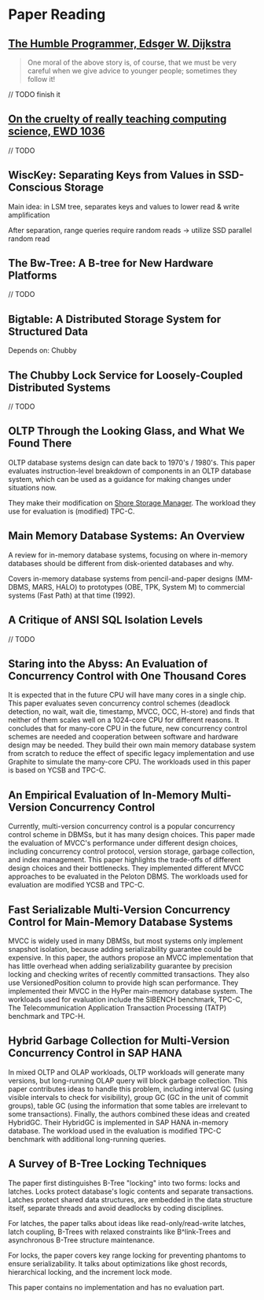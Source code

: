 # Paper Reading

## [The Humble Programmer, Edsger W. Dijkstra](https://www.cs.utexas.edu/~EWD/transcriptions/EWD03xx/EWD340.html)

> One moral of the above story is, of course, that we must be very careful when we give advice to younger people; sometimes they follow it!

// TODO finish it

## [On the cruelty of really teaching computing science, EWD 1036](https://www.cs.utexas.edu/~EWD/ewd10xx/EWD1036.PDF)

// TODO

## WiscKey: Separating Keys from Values in SSD-Conscious Storage

Main idea: in LSM tree, separates keys and values to lower read & write
amplification

After separation, range queries require random reads -> utilize SSD parallel
random read

## The Bw-Tree: A B-tree for New Hardware Platforms

// TODO

## Bigtable: A Distributed Storage System for Structured Data

Depends on: Chubby


## The Chubby Lock Service for Loosely-Coupled Distributed Systems

// TODO

## OLTP Through the Looking Glass, and What We Found There

OLTP database systems design can date back to 1970's / 1980's.
This paper evaluates instruction-level breakdown of components in an OLTP database system,
which can be used as a guidance for making changes under situations now.

They make their modification on [Shore Storage Manager](http://www.cs.wisc.edu/shore/).
The workload they use for evaluation is (modified) TPC-C.

## Main Memory Database Systems: An Overview

A review for in-memory database systems, focusing on where in-memory databases should be different from
disk-oriented databases and why.

Covers in-memory database systems from pencil-and-paper designs (MM-DBMS, MARS, HALO) to
prototypes (OBE, TPK, System M) to commercial systems (Fast Path) at that time (1992).

## A Critique of ANSI SQL Isolation Levels

// TODO

## Staring into the Abyss: An Evaluation of Concurrency Control with One Thousand Cores

It is expected that in the future CPU will have many cores in a single chip.
This paper evaluates seven concurrency control schemes (deadlock detection, no wait,
wait die, timestamp, MVCC, OCC, H-store) and finds that neither of them scales well
on a 1024-core CPU for different reasons. It concludes that for many-core CPU in the
future, new concurrency control schemes
are needed and cooperation between software and hardware design may be needed.
They build their own main memory database system from scratch to reduce
the effect of specific legacy implementation and use Graphite to simulate
the many-core CPU.
The workloads used in this paper is based on YCSB and TPC-C.

## An Empirical Evaluation of In-Memory Multi-Version Concurrency Control

Currently, multi-version concurrency control is a popular concurrency control scheme in DBMSs,
but it has many design choices. This paper made the evaluation of MVCC's performance under
different design choices, including concurrency control protocol, version storage,
garbage collection, and index management. This paper highlights the trade-offs of
different design choices and their bottlenecks.
They implemented different MVCC approaches to be evaluated in the Peloton DBMS.
The workloads used for evaluation are modified YCSB and TPC-C.

## Fast Serializable Multi-Version Concurrency Control for Main-Memory Database Systems

MVCC is widely used in many DBMSs, but most systems only implement snapshot isolation, because
adding serializability guarantee could be expensive. In this paper, the authors propose an MVCC
implementation that has little overhead when adding serializability guarantee by precision
locking and checking writes of recently committed transactions. They also use VersionedPosition
column to provide high scan performance.
They implemented their MVCC in the HyPer main-memory database system.
The workloads used for evaluation include the SIBENCH benchmark, TPC-C,
The Telecommunication Application Transaction Processing (TATP) benchmark and TPC-H.

## Hybrid Garbage Collection for Multi-Version Concurrency Control in SAP HANA

In mixed OLTP and OLAP workloads, OLTP workloads will generate many versions, but long-running
OLAP query will block garbage collection. This paper contributes ideas to handle this problem,
including interval GC (using visible intervals to check for visibility), group GC (GC in the
unit of commit groups), table GC (using the information that some tables are irrelevant to
some transactions). Finally, the authors combined these ideas and created HybridGC.
Their HybridGC is implemented in SAP HANA in-memory database.
The workload used in the evaluation is modified TPC-C benchmark with additional
long-running queries.

##  A Survey of B-Tree Locking Techniques

The paper first distinguishes B-Tree "locking" into two forms: locks and latches.
Locks protect database's logic contents and separate transactions.
Latches protect shared data structures, are embedded in the data structure itself,
separate threads and avoid deadlocks by coding disciplines.

For latches, the paper talks about ideas like read-only/read-write latches,
latch coupling, B-Trees with relaxed constraints like B^link-Trees and
asynchronous B-Tree structure maintenance.

For locks, the paper covers key range locking for preventing phantoms to
ensure serializability. It talks about optimizations like ghost records,
hierarchical locking, and the increment lock mode.

This paper contains no implementation and has no evaluation part.